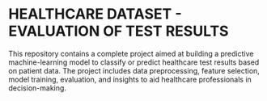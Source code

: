 # HEALTHCARE DATASET - EVALUATION OF TEST RESULTS 
This repository contains a complete project aimed at building a predictive machine-learning model to classify or predict healthcare test results based on patient data. The project includes data preprocessing, feature selection, model training, evaluation, and insights to aid healthcare professionals in decision-making.

